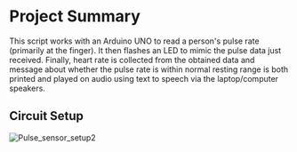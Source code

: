 # Project Summary

This script works with an Arduino UNO to read a person's pulse rate (primarily at the finger).
It then flashes an LED to mimic the pulse data just received. Finally, heart rate is collected 
from the obtained data and message about whether the pulse rate is within normal resting range is
both printed and played on audio using text to speech via the laptop/computer speakers.

## Circuit Setup
![Pulse_sensor_setup2](https://github.com/JoelANB/Arduino-Projects/assets/60829930/44531b85-c3f8-4cdc-8fa3-b16fb2afe1ae)
